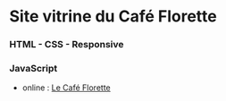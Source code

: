 # Site vitrine du Café Florette

### HTML - CSS - Responsive

### JavaScript

- online : [Le Café Florette](https://filoudcode.github.io/cafe_florette)
